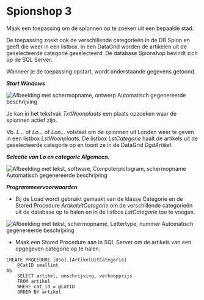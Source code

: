 # Spionshop 3

Maak een toepassing om de spionnen op te zoeken uit een bepaalde stad.

De toepassing zoekt ook de verschillende categorieën in de DB Spion en
geeft die weer in een listbox. In een DataGrid worden de artikelen uit
de geselecteerde categorie geselecteerd. De database Spionshop bevindt
zich op de SQL Server.

Wanneer je de toepassing opstart, wordt onderstaande gegevens getoond.

***Start Windows***

![Afbeelding met schermopname, ontwerp Automatisch gegenereerde
beschrijving](./media/image1.png)

Je kan in het tekstvak *TxtWoonplaats* een plaats opzoeken waar de
spionnen actief zijn.

Vb. *L\...* of *Lo...* of *Lon\...* volstaat om de spionnen uit Londen
weer te geven in een listbox *LstWoonplaats*. De listbox *LstCategorie*
haalt de artikels uit de geselecteerde categorie op en toont ze in de
DataGrid *DgdArtikel*.

***Selectie van Lo en categorie Algemeen.***

![Afbeelding met tekst, software, Computerpictogram, schermopname
Automatisch gegenereerde
beschrijving](./media/image2.png)

***Programmeervoorwaarden***

-   Bij de Load wordt gebruikt gemaakt van
    de klasse Categorie en de Stored Procedure *ArtikeluitCategorie* om
    de verschillende categorieën uit de database op te halen en in de
    listbox *LstCategorie* toe te voegen.
    
![Afbeelding met tekst, schermopname, Lettertype, nummer Automatisch
    gegenereerde
    beschrijving](./media/image3.png)
    
-   Maak een Stored Procedure aan in SQL Server om de artikels van een
    opgegeven categorie op te halen.

```
CREATE PROCEDURE [dbo].[ArtikelUitCategorie]
	@CatID smallint
AS
	SELECT artikel, omschrijving, verkoopprijs
	FROM artikel
	WHERE cat_id = @CatID
	ORDER BY artikel
```
